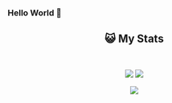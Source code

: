 ### Hello World 👋

<h2 align="center">😺 My Stats</h2>
<br>
<p align = "center">
  <img src = "https://github-readme-stats.vercel.app/api?username=GilazovDEV&show_icons=true&theme=tokyonight&line_height=27">
  <img src = "https://github-readme-stats.vercel.app/api/top-langs/?username=GilazovDEV&langs_count=3&theme=tokyonight">
</p>
<p align = "center">
 <img  src="https://github-readme-streak-stats.herokuapp.com/?user=GilazovDEV&theme=tokyonight&show_icons=true&layout=compact"/>
</p>
